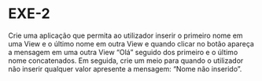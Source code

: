 # EXE-2
Crie uma aplicação que permita ao utilizador inserir o primeiro nome em uma View e o último nome em outra View e quando clicar no botão apareça a mensagem em uma outra View “Olá” seguido dos primeiro e o último nome concatenados. Em seguida, crie um meio para quando o utilizador não inserir qualquer valor apresente a mensagem: “Nome não inserido”.
